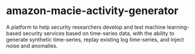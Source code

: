 # amazon-macie-activity-generator
A platform to help security researchers develop and test machine learning-based security services based on time-series data, with the ability to generate synthetic time-series, replay existing log time-series, and inject noise and anomalies.
